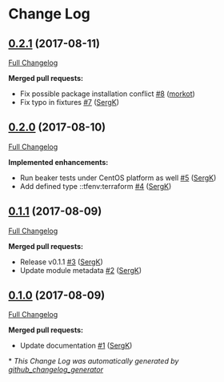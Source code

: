 # Change Log

## [0.2.1](https://github.com/SergK/puppet-tfenv/tree/0.2.1) (2017-08-11)
[Full Changelog](https://github.com/SergK/puppet-tfenv/compare/0.2.0...0.2.1)

**Merged pull requests:**

- Fix possible package installation conflict [\#8](https://github.com/SergK/puppet-tfenv/pull/8) ([morkot](https://github.com/morkot))
- Fix typo in fixtures [\#7](https://github.com/SergK/puppet-tfenv/pull/7) ([SergK](https://github.com/SergK))

## [0.2.0](https://github.com/SergK/puppet-tfenv/tree/0.2.0) (2017-08-10)
[Full Changelog](https://github.com/SergK/puppet-tfenv/compare/0.1.1...0.2.0)

**Implemented enhancements:**

- Run beaker tests under CentOS platform as well [\#5](https://github.com/SergK/puppet-tfenv/pull/5) ([SergK](https://github.com/SergK))
- Add defined type ::tfenv:terraform [\#4](https://github.com/SergK/puppet-tfenv/pull/4) ([SergK](https://github.com/SergK))

## [0.1.1](https://github.com/SergK/puppet-tfenv/tree/0.1.1) (2017-08-09)
[Full Changelog](https://github.com/SergK/puppet-tfenv/compare/0.1.0...0.1.1)

**Merged pull requests:**

- Release v0.1.1 [\#3](https://github.com/SergK/puppet-tfenv/pull/3) ([SergK](https://github.com/SergK))
- Update module metadata [\#2](https://github.com/SergK/puppet-tfenv/pull/2) ([SergK](https://github.com/SergK))

## [0.1.0](https://github.com/SergK/puppet-tfenv/tree/0.1.0) (2017-08-09)
[Full Changelog](https://github.com/SergK/puppet-tfenv/compare/0.0.1...0.1.0)

**Merged pull requests:**

- Update documentation [\#1](https://github.com/SergK/puppet-tfenv/pull/1) ([SergK](https://github.com/SergK))



\* *This Change Log was automatically generated by [github_changelog_generator](https://github.com/skywinder/Github-Changelog-Generator)*